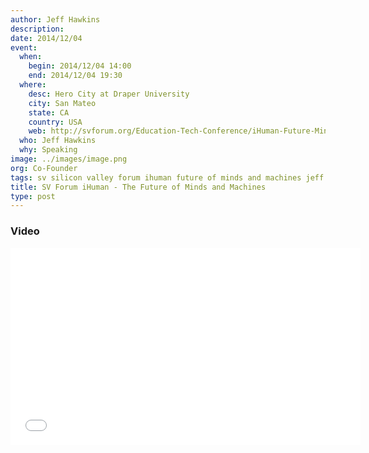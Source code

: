 ```yaml
---
author: Jeff Hawkins
description:
date: 2014/12/04
event:
  when:
    begin: 2014/12/04 14:00
    end: 2014/12/04 19:30
  where:
    desc: Hero City at Draper University
    city: San Mateo
    state: CA
    country: USA
    web: http://svforum.org/Education-Tech-Conference/iHuman-Future-Minds-and-Machines
  who: Jeff Hawkins
  why: Speaking
image: ../images/image.png
org: Co-Founder
tags: sv silicon valley forum ihuman future of minds and machines jeff hawkins numenta machine intelligence
title: SV Forum iHuman - The Future of Minds and Machines
type: post
---
```


### Video

<div class="video-container media-border">
  <iframe width="560" height="315" src="//www.youtube.com/embed/RojcnwnEzSQ" frameborder="0" allowfullscreen></iframe>
</div>
